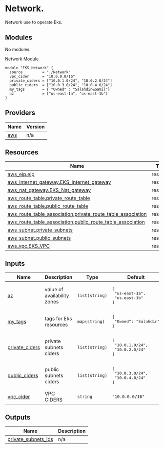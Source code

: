 <!-- BEGIN_TF_DOCS -->

# Network.

Network use to operate Eks.
## Modules

No modules.

Network Module

```hcl
module "EKS_Network" {
  source         = "./Network"
  vpc_cider      = "10.0.0.0/16"
  private_ciders = ["10.0.1.0/24", "10.0.2.0/24"]
  public_ciders  = ["10.0.3.0/24", "10.0.4.0/24"]
  my_tags        = { "Owned" : "Salahdin&Gamil"}
  az             = ["us-east-1a", "us-east-1b"]
}
```
## Providers

| Name | Version |
|------|---------|
| <a name="provider_aws"></a> [aws](#provider\_aws) | n/a |
## Resources

| Name | Type |
|------|------|
| [aws_eip.eip](https://registry.terraform.io/providers/hashicorp/aws/latest/docs/resources/eip) | resource |
| [aws_internet_gateway.EKS_internet_gateway](https://registry.terraform.io/providers/hashicorp/aws/latest/docs/resources/internet_gateway) | resource |
| [aws_nat_gateway.EKS_Nat_gateway](https://registry.terraform.io/providers/hashicorp/aws/latest/docs/resources/nat_gateway) | resource |
| [aws_route_table.private_route_table](https://registry.terraform.io/providers/hashicorp/aws/latest/docs/resources/route_table) | resource |
| [aws_route_table.public_route_table](https://registry.terraform.io/providers/hashicorp/aws/latest/docs/resources/route_table) | resource |
| [aws_route_table_association.private_route_table_association](https://registry.terraform.io/providers/hashicorp/aws/latest/docs/resources/route_table_association) | resource |
| [aws_route_table_association.public_route_table_association](https://registry.terraform.io/providers/hashicorp/aws/latest/docs/resources/route_table_association) | resource |
| [aws_subnet.private_subnets](https://registry.terraform.io/providers/hashicorp/aws/latest/docs/resources/subnet) | resource |
| [aws_subnet.public_subnets](https://registry.terraform.io/providers/hashicorp/aws/latest/docs/resources/subnet) | resource |
| [aws_vpc.EKS_VPC](https://registry.terraform.io/providers/hashicorp/aws/latest/docs/resources/vpc) | resource |
## Inputs

| Name | Description | Type | Default | Required |
|------|-------------|------|---------|:--------:|
| <a name="input_az"></a> [az](#input\_az) | value of availability zones | `list(string)` | <pre>[<br>  "us-east-1a",<br>  "us-east-1b"<br>]</pre> | no |
| <a name="input_my_tags"></a> [my\_tags](#input\_my\_tags) | tags for Eks resources | `map(string)` | <pre>{<br>  "Owned": "Salahdin"<br>}</pre> | no |
| <a name="input_private_ciders"></a> [private\_ciders](#input\_private\_ciders) | private subnets ciders | `list(string)` | <pre>[<br>  "10.0.1.0/24",<br>  "10.0.2.0/24"<br>]</pre> | no |
| <a name="input_public_ciders"></a> [public\_ciders](#input\_public\_ciders) | public subnets ciders | `list(string)` | <pre>[<br>  "10.0.3.0/24",<br>  "10.0.4.0/24"<br>]</pre> | no |
| <a name="input_vpc_cider"></a> [vpc\_cider](#input\_vpc\_cider) | VPC CIDERS | `string` | `"10.0.0.0/16"` | no |
## Outputs

| Name | Description |
|------|-------------|
| <a name="output_private_subnets_ids"></a> [private\_subnets\_ids](#output\_private\_subnets\_ids) | n/a |
<!-- END_TF_DOCS -->